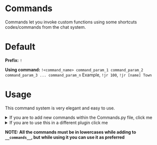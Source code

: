 # Commands
Commands let you invoke custom functions using some shortcuts codes/commands from the chat system.

# Default
**Prefix:** `!`

**Using command:** `!<command_name> command_param_1 command_param_2 command_param_3 ... command_param_n`
    Example, `!jr 100`, `!jr [name] Town`

# Usage
This command system is very elegant and easy to use. 

<details>
<summary> If you are to add new commands within the Commands.py file, <a>click me</a> </summary>

Find `__commands__` in the file `Commands.py`, and add your custom commands to it.
For example, if your `__commands__` looks like
```py
__commands__ = ["jr"]
```
and you want to add a new command `ac` (which can be used like `!ac`), you just add `ac` to the list as follows
```py
__commands__ = ["jr", "ac"]
```

Now that the Plugin knows such command `ac` exists, all you need to do next is make a function that can process that command, 
for that find this line
```py
GeneralEvent.on('command=jr', self.JoinRoomByExtId)
```
Below the same (without changing indents), add the following
```py
GeneralEvent.on('command=ac', self.AddCoinsToTheUser)
```

Now that you have a function `AddCoinsToTheUser`, you must define it, add that function in the same class :-).
For example,
```py
def AddCoinsToTheUser(self, client, params): # The parameters are exact and doesn't change
    coins = int(params[0])
    client['coins'] += coins
```
</details>

<details>
<summary> If you are to use this in a different plugin <a>click me</a> </summary>

First you need to include the dependency/requirement for commands plugin, then add it to `__commands__`, then invoke a event for it. 

Let's take an example plugin of `TestPlugin`, which does the same as above, adding coins.
```py
from Timeline.Utils.Plugins.IPlugin import IPlugin, IPluginAbstractMeta, Requirement
from Timeline.Utils.Plugins import extend

from Timeline.Server.Constants import TIMELINE_LOGGER, LOGIN_SERVER, WORLD_SERVER
import logging

class TestPlugin(IPlugin):
    """Testing commands outside commandPlugin"""


    requirements = [Requirement(**{'name' : 'Commands', 'developer' : 'Dote'})]
    name = 'TestPlugin'
    developer = 'None'
    
    command = "ac" # the command you are going to test
    
     def __init__(self):
        super(TestPlugin, self).__init__()

        self.logger = logging.getLogger(TIMELINE_LOGGER)
        
        CommandsPlugin = self.dependencies[0]        
        if self.command not in CommandsPlugin.__commands__:
            CommandsPlugin.__commands__.append(self.command)

        GeneralEvent.on('command={}'.format(self.command.lower()), self.handleAddCoins)
        self.logger.debug("Add Coins Command set. Command : %s", self.command)

     def handleAddCoins(self, client, params):
        coins = int(params[0])
        coins['coins'] += coins
    
```

</details>


**NOTE: All the commands must be in lowercases while adding to `__commands__`, but while using it you can use it as preferred**
